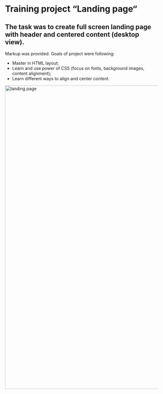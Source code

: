 # Training project “Landing page“
## The task was to create full screen landing page with header and centered content (desktop view).
Markup was provided. 
Goals of project were following:
* Master in HTML layout;
* Learn and use power of CSS (focus on fonts, background images, content alignment);
* Learn different ways to align and center content.


<img width="1000" alt="landing page" src="https://user-images.githubusercontent.com/11509516/121400464-48c75b00-c960-11eb-86cf-f2bb7881bd72.png">
